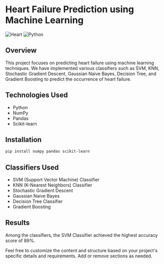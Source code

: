 # Heart Failure Prediction using Machine Learning

![Heart](https://img.shields.io/badge/Heart-%F0%9F%92%93-red)
![Python](https://img.shields.io/badge/Python-3.8%2B-blue)

## Overview

This project focuses on predicting heart failure using machine learning techniques. We have implemented various classifiers such as SVM, KNN, Stochastic Gradient Descent, Gaussian Naive Bayes, Decision Tree, and Gradient Boosting to predict the occurrence of heart failure.

## Technologies Used

- Python
- NumPy
- Pandas
- Scikit-learn

## Installation

```bash
pip install numpy pandas scikit-learn
```

## Classifiers Used
- SVM (Support Vector Machine) Classifier
- KNN (K-Nearest Neighbors) Classifier
- Stochastic Gradient Descent
- Gaussian Naive Bayes
- Decision Tree Classifier
- Gradient Boosting

## Results
Among the classifiers, the SVM Classifier achieved the highest accuracy score of 89%.


Feel free to customize the content and structure based on your project's specific details and requirements. Add or remove sections as needed.
